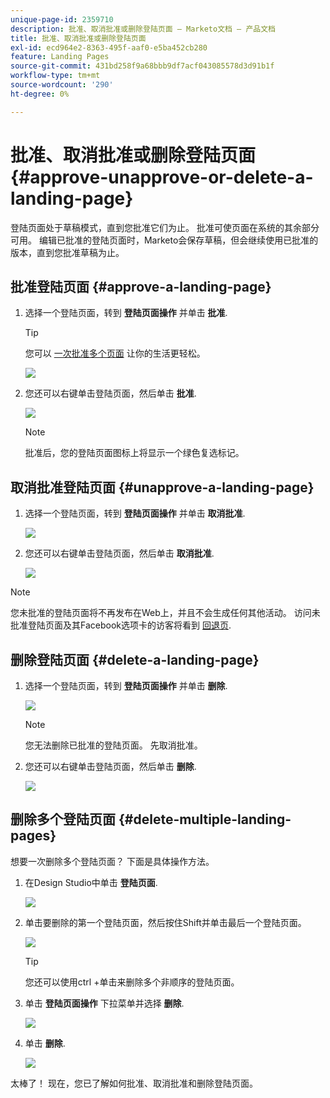 ```yaml
---
unique-page-id: 2359710
description: 批准、取消批准或删除登陆页面 — Marketo文档 — 产品文档
title: 批准、取消批准或删除登陆页面
exl-id: ecd964e2-8363-495f-aaf0-e5ba452cb280
feature: Landing Pages
source-git-commit: 431bd258f9a68bbb9df7acf043085578d3d91b1f
workflow-type: tm+mt
source-wordcount: '290'
ht-degree: 0%

---
```


# 批准、取消批准或删除登陆页面 {#approve-unapprove-or-delete-a-landing-page}

登陆页面处于草稿模式，直到您批准它们为止。 批准可使页面在系统的其余部分可用。 编辑已批准的登陆页面时，Marketo会保存草稿，但会继续使用已批准的版本，直到您批准草稿为止。

## 批准登陆页面 {#approve-a-landing-page}

1. 选择一个登陆页面，转到 **登陆页面操作** 并单击 **批准**.

   >[!TIP]
   >
   >您可以 [一次批准多个页面](/help/marketo/product-docs/demand-generation/landing-pages/landing-page-actions/approve-multiple-landing-pages-at-once.md) 让你的生活更轻松。

   ![](assets/image2014-9-16-15-3a28-3a22.png)

1. 您还可以右键单击登陆页面，然后单击 **批准**.

   ![](assets/image2014-9-16-15-3a30-3a4.png)

   >[!NOTE]
   >
   >批准后，您的登陆页面图标上将显示一个绿色复选标记。

## 取消批准登陆页面 {#unapprove-a-landing-page}

1. 选择一个登陆页面，转到 **登陆页面操作** 并单击 **取消批准**.

   ![](assets/image2014-9-16-15-3a31-3a8.png)

1. 您还可以右键单击登陆页面，然后单击 **取消批准**.

   ![](assets/image2014-9-16-15-3a31-3a34.png)

>[!NOTE]
>
>您未批准的登陆页面将不再发布在Web上，并且不会生成任何其他活动。 访问未批准登陆页面及其Facebook选项卡的访客将看到 [回退页](/help/marketo/product-docs/administration/settings/set-a-fallback-page.md).

## 删除登陆页面 {#delete-a-landing-page}

1. 选择一个登陆页面，转到 **登陆页面操作** 并单击 **删除**.

   ![](assets/image2014-9-16-15-3a49-3a59.png)

   >[!NOTE]
   >
   >您无法删除已批准的登陆页面。 先取消批准。

1. 您还可以右键单击登陆页面，然后单击 **删除**.

   ![](assets/image2014-9-16-15-3a50-3a40.png)

## 删除多个登陆页面 {#delete-multiple-landing-pages}

想要一次删除多个登陆页面？ 下面是具体操作方法。

1. 在Design Studio中单击 **登陆页面**.

   ![](assets/one.png)

1. 单击要删除的第一个登陆页面，然后按住Shift并单击最后一个登陆页面。

   ![](assets/two.png)

   >[!TIP]
   >
   >您还可以使用ctrl +单击来删除多个非顺序的登陆页面。

1. 单击 **登陆页面操作** 下拉菜单并选择 **删除**.

   ![](assets/three.png)

1. 单击 **删除**.

   ![](assets/four.png)

太棒了！ 现在，您已了解如何批准、取消批准和删除登陆页面。
